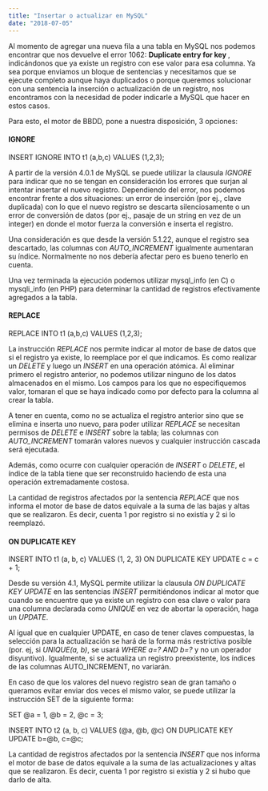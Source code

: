 ```yaml
---
title: "Insertar o actualizar en MySQL"
date: "2018-07-05"
---
```


Al momento de agregar una nueva fila a una tabla en MySQL nos podemos encontrar que nos devuelve el error 1062: **Duplicate entry <valor> for key <columna>**, indicándonos que ya existe un registro con ese valor para esa columna. Ya sea porque enviamos un bloque de sentencias y necesitamos que se ejecute completo aunque haya duplicados o porque queremos solucionar con una sentencia la inserción o actualización de un registro, nos encontramos con la necesidad de poder indicarle a MySQL que hacer en estos casos.

Para esto, el motor de BBDD, pone a nuestra disposición, 3 opciones:

#### IGNORE

INSERT IGNORE INTO t1 (a,b,c) VALUES (1,2,3);

A partir de la versión 4.0.1 de MySQL se puede utilizar la clausula _IGNORE_ para indicar que no se tengan en consideración los errores que surjan al intentar insertar el nuevo registro. Dependiendo del error, nos podemos encontrar frente a dos situaciones: un error de inserción (por ej., clave duplicada) con lo que el nuevo registro se descarta silenciosamente o un error de conversión de datos (por ej., pasaje de un string en vez de un integer) en donde el motor fuerza la conversión e inserta el registro.

Una consideración es que desde la versión 5.1.22, aunque el registro sea descartado, las columnas con _AUTO\_INCREMENT_ igualmente aumentaran su índice. Normalmente no nos debería afectar pero es bueno tenerlo en cuenta.

Una vez terminada la ejecución podemos utilizar mysql\_info (en C) o mysqli\_info (en PHP) para determinar la cantidad de registros efectivamente agregados a la tabla.

#### REPLACE

REPLACE INTO t1 (a,b,c) VALUES (1,2,3);

La instrucción _REPLACE_ nos permite indicar al motor de base de datos que si el registro ya existe, lo reemplace por el que indicamos. Es como realizar un _DELETE_ y luego un _INSERT_ en una operación atómica. Al eliminar primero el registro anterior, no podemos utilizar ninguno de los datos almacenados en el mismo. Los campos para los que no especifiquemos valor, tomaran el que se haya indicado como por defecto para la columna al crear la tabla.

A tener en cuenta, como no se actualiza el registro anterior sino que se elimina e inserta uno nuevo, para poder utilizar _REPLACE_ se necesitan permisos de _DELETE_ e _INSERT_ sobre la tabla; las columnas con _AUTO\_INCREMENT_ tomarán valores nuevos y cualquier instrucción cascada será ejecutada.

Además, como ocurre con cualquier operación de _INSERT_ o _DELETE_, el índice de la tabla tiene que ser reconstruido haciendo de esta una operación extremadamente costosa.

La cantidad de registros afectados por la sentencia _REPLACE_ que nos informa el motor de base de datos equivale a la suma de las bajas y altas que se realizaron. Es decir, cuenta 1 por registro si no existía y 2 si lo reemplazó.

#### ON DUPLICATE KEY

INSERT INTO t1 (a, b, c) VALUES (1, 2, 3)
  ON DUPLICATE KEY UPDATE c = c + 1;

Desde su versión 4.1, MySQL permite utilizar la clausula _ON DUPLICATE KEY UPDATE_ en las sentencias _INSERT_ permitiéndonos indicar al motor que cuando se encuentre que ya existe un registro con esa clave o valor para una columna declarada como _UNIQUE_ en vez de abortar la operación, haga un _UPDATE_.

Al igual que en cualquier UPDATE, en caso de tener claves compuestas, la selección para la actualización se hará de la forma más restrictiva posible (por. ej, si _UNIQUE(a, b)_, se usará _WHERE a=? AND b=?_ y no un operador disyuntivo). Igualmente, si se actualiza un registro preexistente, los índices de las columnas AUTO\_INCREMENT, no variarán.

En caso de que los valores del nuevo registro sean de gran tamaño o queramos evitar enviar dos veces el mismo valor, se puede utilizar la instrucción SET de la siguiente forma:

SET @a = 1, @b = 2, @c = 3;

INSERT INTO t2 (a, b, c)
  VALUES (@a, @b, @c)
  ON DUPLICATE KEY UPDATE b=@b, c=@c;

La cantidad de registros afectados por la sentencia _INSERT_ que nos informa el motor de base de datos equivale a la suma de las actualizaciones y altas que se realizaron. Es decir, cuenta 1 por registro si existía y 2 si hubo que darlo de alta.
